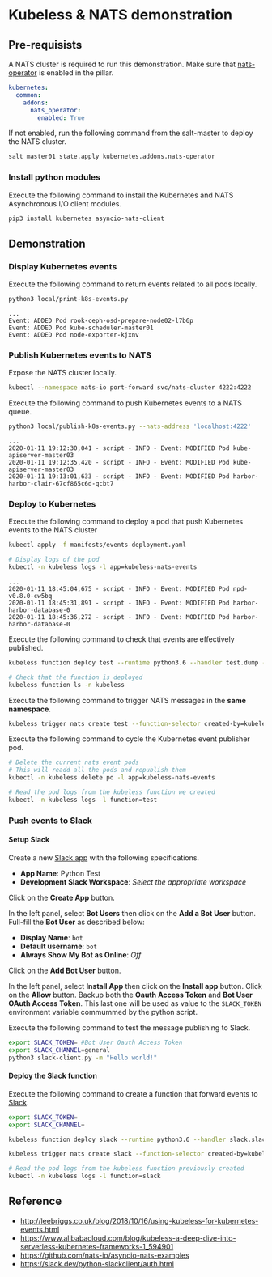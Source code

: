 # Kubeless & NATS demonstration

## Pre-requisists

A NATS cluster is required to run this demonstration.
Make sure that [nats-operator](https://github.com/nats-io/nats-operator) is enabled in the pillar.

```yaml
kubernetes:
  common:
    addons:
      nats_operator:
        enabled: True
```

If not enabled, run the following command from the salt-master to deploy the NATS cluster.

```bash
salt master01 state.apply kubernetes.addons.nats-operator
```

### Install python modules

Execute the following command to install the Kubernetes and NATS Asynchronous I/O client modules.

```bash
pip3 install kubernetes asyncio-nats-client
```

## Demonstration

### Display Kubernetes events

Execute the following command to return events related to all pods locally.

```bash
python3 local/print-k8s-events.py
```

```text
...
Event: ADDED Pod rook-ceph-osd-prepare-node02-l7b6p
Event: ADDED Pod kube-scheduler-master01
Event: ADDED Pod node-exporter-kjxnv
```

### Publish Kubernetes events to NATS

Expose the NATS cluster locally.

```bash
kubectl --namespace nats-io port-forward svc/nats-cluster 4222:4222
```

Execute the following command to push Kubernetes events to a NATS queue.

```bash
python3 local/publish-k8s-events.py --nats-address 'localhost:4222'
```

```text
...
2020-01-11 19:12:30,041 - script - INFO - Event: MODIFIED Pod kube-apiserver-master03
2020-01-11 19:12:35,420 - script - INFO - Event: MODIFIED Pod kube-apiserver-master03
2020-01-11 19:13:01,633 - script - INFO - Event: MODIFIED Pod harbor-harbor-clair-67cf865c6d-qcbt7
```

### Deploy to Kubernetes

Execute the following command to deploy a pod that push Kubernetes events to the NATS cluster

```bash
kubectl apply -f manifests/events-deployment.yaml

# Display logs of the pod
kubectl -n kubeless logs -l app=kubeless-nats-events
```

```text
...
2020-01-11 18:45:04,675 - script - INFO - Event: MODIFIED Pod npd-v0.8.0-cw5bq
2020-01-11 18:45:31,891 - script - INFO - Event: MODIFIED Pod harbor-harbor-database-0
2020-01-11 18:45:36,272 - script - INFO - Event: MODIFIED Pod harbor-harbor-database-0
```

Execute the following command to check that events are effectively published.

```bash
kubeless function deploy test --runtime python3.6 --handler test.dump --from-file functions/test.py --namespace kubeless

# Check that the function is deployed
kubeless function ls -n kubeless
```

Execute the following command to trigger NATS messages in the **same namespace**.

```bash
kubeless trigger nats create test --function-selector created-by=kubeless,function=test --trigger-topic k8s_events --namespace kubeless
```

Execute the following command to cycle the Kubernetes event publisher pod.

```bash
# Delete the current nats event pods
# This will readd all the pods and republish them
kubectl -n kubeless delete po -l app=kubeless-nats-events

# Read the pod logs from the kubeless function we created
kubectl -n kubeless logs -l function=test
```

### Push events to Slack

#### Setup Slack

Create a new [Slack app](https://api.slack.com/apps/new) with the following specifications.

* **App Name**: Python Test
* **Development Slack Workspace**: _Select the appropriate workspace_

Click on the **Create App** button.

In the left panel, select **Bot Users** then click on the **Add a Bot User** button.
Full-fill the **Bot User** as described below:

* **Display Name**: `bot`
* **Default username**: `bot`
* **Always Show My Bot as Online**: _Off_

Click on the **Add Bot User** button.

In the left panel, select **Install App** then click on the **Install app** button.
Click on the **Allow** button.
Backup both the **Oauth Access Token** and **Bot User OAuth Access Token**. This last one will be used as value to the `SLACK_TOKEN` environment variable commummed by the python script.

Execute the following command to test the message publishing to Slack.

```bash
export SLACK_TOKEN= #Bot User Oauth Access Token
export SLACK_CHANNEL=general
python3 slack-client.py -m "Hello world!"
```

#### Deploy the Slack function

Execute the following command to create a function that forward events to [Slack](https://slack.com).

```bash
export SLACK_TOKEN=
export SLACK_CHANNEL=

kubeless function deploy slack --runtime python3.6 --handler slack.slack_message --from-file functions/slack.py --namespace kubeless --env SLACK_TOKEN=$SLACK_TOKEN --env SLACK_CHANNEL=$SLACK_CHANNEL --dependencies functions/requirements.txt

kubeless trigger nats create slack --function-selector created-by=kubeless,function=slack --trigger-topic k8s_events --namespace kubeless

# Read the pod logs from the kubeless function previously created
kubectl -n kubeless logs -l function=slack
```

## Reference

* <http://leebriggs.co.uk/blog/2018/10/16/using-kubeless-for-kubernetes-events.html>
* <https://www.alibabacloud.com/blog/kubeless-a-deep-dive-into-serverless-kubernetes-frameworks-1_594901>
* <https://github.com/nats-io/asyncio-nats-examples>
* <https://slack.dev/python-slackclient/auth.html>
